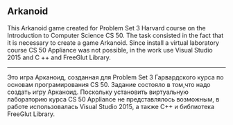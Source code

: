 ## Arkanoid



This Arkanoid game created for Problem Set 3 Harvard course on the Introduction to Computer Science CS 50. The task consisted in the fact that it is necessary to create a game Arkanoid. Since install a virtual laboratory course CS 50 Appliance was not possible, in the work use Visual Studio 2015 and C ++ and FreeGlut Library.

-------------------------------------------------------------------------------

Это игра Арканоид, созданная для Problem Set 3 Гарвардского курса по основам програмирования CS 50. Задание состояло в том,что надо создать игру Арканоид. Поскольку установить виртуальную лабораторию курса CS 50 Appliance не представлялось возможным, в работе использовалась Visual Studio 2015, а также С++ и библиотека FreeGlut Library.